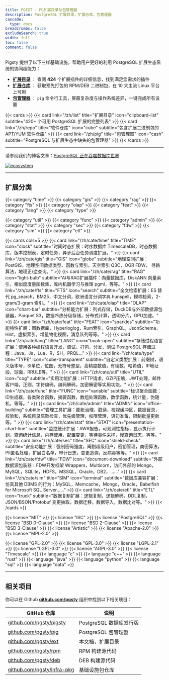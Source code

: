 ```yaml
---
title: PGEXT - PG扩展目录与包管理器
description: PostgreSQL 扩展目录，扩展仓库，包管理器
cascade:
  type: docs
breadcrumbs: false
excludeSearch: true
width: full
toc: false
comment: false
---
```



Pigsty 提供了以下三样基础设施，帮助用户更好的利用 PostgreSQL 扩展生态系统的协同超能力：

- [**扩展目录**](/list) ： 查阅 **424** 个扩展插件的详细信息，找到满足您需求的插件
- [**扩展仓库**](/repo) ： 获取预先打包的 RPM/DEB 二进制包，在 10 大主流 Linux 平台上可用
- [**包管理器**](/pig) ： `pig` 命令行工具，屏蔽复杂度与操作系统差异，一键完成所有设置

{{< cards >}}
  {{< card link="/zh/list" title="扩展目录" icon="clipboard-list" subtitle="420+ 个可用 PostgreSQL 扩展的完整列表" >}}
  {{< card link="/zh/repo" title="软件仓库" icon="cube" subtitle="包含扩展二进制包的 APT/YUM 软件仓库" >}}
  {{< card link="/zh/pig" title="包管理器" icon="cash" subtitle="PostgreSQL 与扩展生态中缺失的包管理器" >}}
{{< /cards >}}



--------

请参阅我们的博客文章：[PostgreSQL 正在吞噬数据库世界](https://medium.com/@fengruohang/postgres-is-eating-the-database-world-157c204dcfc4)

[![ecosystem](/ecosystem.gif)](https://medium.com/@fengruohang/postgres-is-eating-the-database-world-157c204dcfc4)

<CategoryBadges locale="zh" />

<LicenseBadges locale="zh" />

<LanguageBadges locale="zh" />



--------

## 扩展分类

{{< category "time" >}} {{< category "gis" >}} {{< category "rag" >}} {{< category "fts" >}} {{< category "olap" >}} {{< category "feat" >}} {{< category "lang" >}} {{< category "type" >}}

{{< category "util" >}} {{< category "func" >}} {{< category "admin" >}} {{< category "stat" >}} {{< category "sec" >}} {{< category "fdw" >}} {{< category "sim" >}} {{< category "etl" >}}

{{< cards cols=5 >}}
  {{< card link="/zh/cate/time" title="TIME" icon="clock" subtitle="时间时态扩展：时序数据库 TimescaleDB，时态数据库，版本控制表，定时任务，异步后台任务调度扩展。" >}}
  {{< card link="/zh/cate/gis" title="GIS" icon="globe" subtitle="地理空间扩展：PostGIS，地理空间数据类型、函数与索引，天空索引 Q3C，OGR FDW， 寻路算法，地理正/逆查询。" >}}
  {{< card link="/zh/cate/rag" title="RAG" icon="light-bulb" subtitle="AI与RAG扩展插件：向量数据库，DiskANN 向量索引，相似度度量函数集，库内机器学习与推理 pgml，等等。" >}}
  {{< card link="/zh/cate/fts" title="FTS" icon="search" subtitle="全文检索扩展：ES 替代 pg_search，BM25，中文分词，欧洲语言分词字典 hunspell，模糊检索，2-gram/3-gram 索引。" >}}
  {{< card link="/zh/cate/olap" title="OLAP" icon="chart-bar" subtitle="分析能力扩展：列式存储，DuckDB与外部数据源包装器，Parquet S3，数据冷热分级存储，分布式计算，透明分片，GPU加速。" >}}
  {{< card link="/zh/cate/feat" title="FEAT" icon="sparkles" subtitle="功能特性扩展：图数据库，Hyperloglog，Rum索引，GraphQL，JsonSchema，Hint，虚拟索引，增量物化视图，消息队列等等。" >}}
  {{< card link="/zh/cate/lang" title="LANG" icon="book-open" subtitle="存储过程语言扩展：使用各种编程语言开发，调试，打包，分发，测试 PostgreSQL 存储过程：Java，Js，Lua，R，SH，PRQL…" >}}
  {{< card link="/zh/cate/type" title="TYPE" icon="cube-transparent" subtitle="自定义类型扩展：前缀树，语义版本号，SI单位，位图，无符号整型，高精度数值，有理数，哈希值，IP地址段，球面，RRULE等。" >}}
  {{< card link="/zh/cate/util" title="UTIL" icon="cog" subtitle="实用功能扩展：HTTP请求，GZIP压缩，JWT处理，邮件客户端，正则，字符编码，编码解码，加密解密等实用功能。" >}}
  {{< card link="/zh/cate/func" title="FUNC" icon="variable" subtitle="标识聚合函数：ID生成器，各类聚合函数，摘要函数，数组处理函数，数学函数，统计量，伪随机，等等。" >}}
  {{< card link="/zh/cate/admin" title="ADMIN" icon="office-building" subtitle="管理工具扩展：膨胀治理，脏读，检视缓冲区，数据目录，校验和，系统目录腐败检查，优先级管理，权限管理，语句准备，限制批量更新等。" >}}
  {{< card link="/zh/cate/stat" title="STAT" icon="presentation-chart-line" subtitle="监控统计扩展：AWR报告，可观测性指标，显示执行计划，查询统计信息，内存使用，配置变更，等待事件采样，慢查询日志，等等。" >}}
  {{< card link="/zh/cate/sec" title="SEC" icon="shield-check" subtitle="安全功能扩展：强制密码强度，阉割超级用户，密钥管理，商密算法，PII匿名处理，扩展白名单，审计日志，变更追溯，反病毒等等。" >}}
  {{< card link="/zh/cate/fdw" title="FDW" icon="document-download" subtitle="外部数据源包装器：FDW开发框架 Wrappers，Multicorn，访问外部的 Mongo，MySQL，SQLite，HDFS，MSSQL，Oracle，DB2，……" >}}
  {{< card link="/zh/cate/sim" title="SIM" icon="terminal" subtitle="数据库兼容扩展：仿真其他 DBMS 的行为：MySQL，Memcache，Mongo，Oracle，Babelfish for Microsoft SQL Server……" >}}
  {{< card link="/zh/cate/etl" title="ETL" icon="truck" subtitle="数据复制扩展：逻辑复制，逻辑解码，DDL复制，JSON/BSON/Protobuf 变更抽取，数据迁移，数据导入，数据比对等。" >}}
{{< /cards >}}

{{< license "MIT" >}} {{< license "ISC" >}} {{< license "PostgreSQL" >}} {{< license "BSD 0-Clause" >}} {{< license "BSD 2-Clause" >}} {{< license "BSD 3-Clause" >}} {{< license "Artistic" >}} {{< license "Apache-2.0" >}} {{< license "MPL-2.0" >}}

{{< license "GPL-2.0" >}} {{< license "GPL-3.0" >}} {{< license "LGPL-2.1" >}} {{< license "LGPL-3.0" >}} {{< license "AGPL-3.0" >}} {{< license "Timescale" >}}
{{< language "c" >}} {{< language "c++" >}} {{< language "rust" >}} {{< language "java" >}} {{< language "python" >}} {{< language "sql" >}} {{< language "data" >}}

--------

## 相关项目

你可以在 Github [**github.com/pgsty**](https://github.com/pgsty) 组织中找到以下相关项目：

| GitHub 仓库                                                        | 说明                |
|------------------------------------------------------------------|-------------------|
| [github.com/pgsty/pigsty](https://github.com/pgsty/pigsty)       | PostgreSQL 数据库发行版 |
| [github.com/pgsty/pig](https://github.com/pgsty/pig)             | PostgreSQL 包管理器   |
| [github.com/pgsty/ext](https://github.com/pgsty/ext)             | 本文档，扩展目录          |
| [github.com/pgsty/rpm](https://github.com/pgsty/rpm)             | RPM 构建源代码         |
| [github.com/pgsty/deb](https://github.com/pgsty/deb)             | DEB 构建源代码         |
| [github.com/pgsty/infra-pkg](https://github.com/pgsty/infra-pkg) | 基础设施包仓库           |



